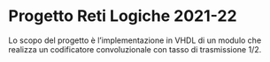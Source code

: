 # Progetto Reti Logiche 2021-22

Lo scopo del progetto è l’implementazione in VHDL di un modulo che realizza un codificatore convoluzionale con tasso di trasmissione 1/2. 
